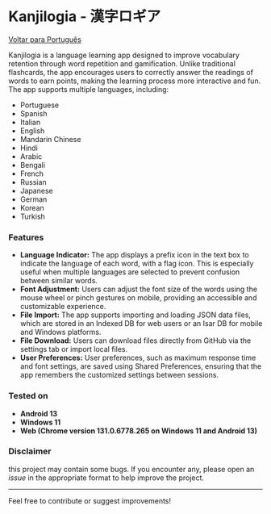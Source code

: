 # Kanjilogia - 漢字ロギア

[Voltar para Português](README.md)

Kanjilogia is a language learning app designed to improve vocabulary retention through word repetition and gamification. Unlike traditional flashcards, the app encourages users to correctly answer the readings of words to earn points, making the learning process more interactive and fun. The app supports multiple languages, including:

- Portuguese
- Spanish
- Italian
- English
- Mandarin Chinese
- Hindi
- Arabic
- Bengali
- French
- Russian
- Japanese
- German
- Korean
- Turkish

### Features

- **Language Indicator:** The app displays a prefix icon in the text box to indicate the language of each word, with a flag icon. This is especially useful when multiple languages are selected to prevent confusion between similar words.
- **Font Adjustment:** Users can adjust the font size of the words using the mouse wheel or pinch gestures on mobile, providing an accessible and customizable experience.
- **File Import:** The app supports importing and loading JSON data files, which are stored in an Indexed DB for web users or an Isar DB for mobile and Windows platforms.
- **File Download:** Users can download files directly from GitHub via the settings tab or import local files.
- **User Preferences:** User preferences, such as maximum response time and font settings, are saved using Shared Preferences, ensuring that the app remembers the customized settings between sessions.

### Tested on

- **Android 13**
- **Windows 11**
- **Web (Chrome version 131.0.6778.265 on Windows 11 and Android 13)**

### Disclaimer

this project may contain some bugs. If you encounter any, please open an *issue* in the appropriate format to help improve the project.

---

Feel free to contribute or suggest improvements!

